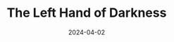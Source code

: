 ---
title: "The Left Hand of Darkness"
authors: "Ursula K. Le Guin"
date: 2024-04-02
weight: 1
books/tags:
    - "fiction"
    - "science-fiction"
---